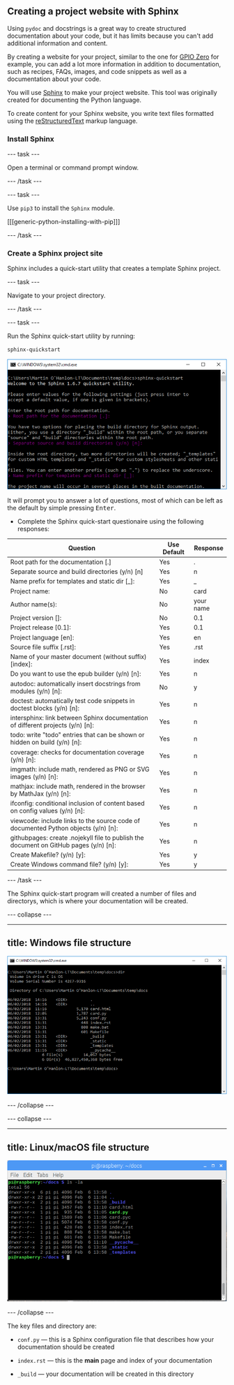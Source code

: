## Creating a project website with Sphinx

Using `pydoc` and docstrings is a great way to create structured documentation about your code, but it has limits because you can't add additional information and content.

By creating a website for your project, similar to the one for [GPIO Zero](https://gpiozero.readthedocs.io) for example, you can add a lot more information in addition to documentation, such as recipes, FAQs, images, and code snippets as well as a documentation about your code.

You will use [Sphinx](http://www.sphinx-doc.org) to make your project website. This tool was originally created for documenting the Python language.

To create content for your Sphinx website, you write text files formatted using the [reStructuredText](http://docutils.sourceforge.net/rst.html) markup language.

### Install Sphinx

--- task ---

Open a terminal or command prompt window.

--- /task ---

--- task ---

Use `pip3` to install the `Sphinx` module.

[[[generic-python-installing-with-pip]]]

--- /task ---

### Create a Sphinx project site

Sphinx includes a quick-start utility that creates a template Sphinx project. 

--- task ---

Navigate to your project directory.

--- /task ---

--- task ---

Run the Sphinx quick-start utility by running:

```bash
sphinx-quickstart
```

![run sphinx](images/run_sphinx.PNG)

It will prompt you to answer a lot of questions, most of which can be left as the default by simple pressing <kbd>Enter</kbd>.

+ Complete the Sphinx quick-start questionaire using the following responses:

| Question | Use Default | Response 
| - | - | - |
| Root path for the documentation [.] | Yes | . |
| Separate source and build directories (y/n) [n] | Yes | n |
| Name prefix for templates and static dir [_]: | Yes | _ |
| Project name:  | No | card |
| Author name(s): | No | your name |
| Project version []:| No | 0.1 |
| Project release [0.1]: | Yes | 0.1 |
| Project language [en]: | Yes | en |
| Source file suffix [.rst]: | Yes | .rst |
| Name of your master document (without suffix) [index]: | Yes | index |
| Do you want to use the epub builder (y/n) [n]: | Yes | n |
| autodoc: automatically insert docstrings from modules (y/n) [n]: | No | y |
| doctest: automatically test code snippets in doctest blocks (y/n) [n]: | Yes | n |
| intersphinx: link between Sphinx documentation of different projects (y/n) [n]: | Yes | n |
| todo: write "todo" entries that can be shown or hidden on build (y/n) [n]: | Yes | n |
| coverage: checks for documentation coverage (y/n) [n]: | Yes | n |
| imgmath: include math, rendered as PNG or SVG images (y/n) [n]: | Yes | n |
| mathjax: include math, rendered in the browser by MathJax (y/n) [n]: | Yes | n |
| ifconfig: conditional inclusion of content based on config values (y/n) [n]: | Yes | n |
| viewcode: include links to the source code of documented Python objects (y/n) [n]: | Yes | n |
| githubpages: create .nojekyll file to publish the document on GitHub pages (y/n) [n]: | Yes | n |
| Create Makefile? (y/n) [y]: | Yes | y |
| Create Windows command file? (y/n) [y]: | Yes | y |

--- /task ---

The Sphinx quick-start program will created a number of files and directorys, which is where your documentation will be created.

--- collapse ---

---
title: Windows file structure
---

![sphinx files windows](images/sphinx_files_windows.PNG)

--- /collapse ---

--- collapse ---

---
title: Linux/macOS file structure
---

![sphinx files linux](images/sphinx_files_linux.PNG)

--- /collapse ---

The key files and directory are:

+ `conf.py` — this is a Sphinx configuration file that describes how your documentation should be created

+ `index.rst` — this is the **main** page and index of your documentation

+ `_build` — your documentation will be created in this directory

